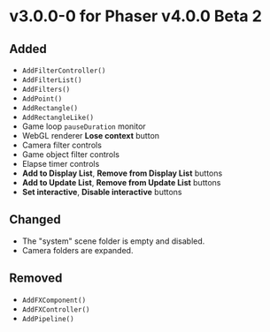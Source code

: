 v3.0.0-0 for Phaser v4.0.0 Beta 2
=================================

Added
-----

- `AddFilterController()`
- `AddFilterList()`
- `AddFilters()`
- `AddPoint()`
- `AddRectangle()`
- `AddRectangleLike()`
- Game loop `pauseDuration` monitor
- WebGL renderer **Lose context** button
- Camera filter controls
- Game object filter controls
- Elapse timer controls
- **Add to Display List**, **Remove from Display List** buttons
- **Add to Update List**, **Remove from Update List** buttons
- **Set interactive**, **Disable interactive** buttons

Changed
-------

- The "system" scene folder is empty and disabled.
- Camera folders are expanded.

Removed
-------

- `AddFXComponent()`
- `AddFXController()`
- `AddPipeline()`
